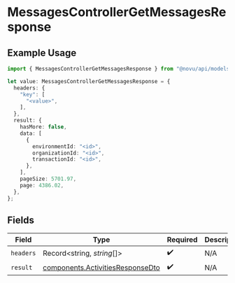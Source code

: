 # MessagesControllerGetMessagesResponse

## Example Usage

```typescript
import { MessagesControllerGetMessagesResponse } from "@novu/api/models/operations";

let value: MessagesControllerGetMessagesResponse = {
  headers: {
    "key": [
      "<value>",
    ],
  },
  result: {
    hasMore: false,
    data: [
      {
        environmentId: "<id>",
        organizationId: "<id>",
        transactionId: "<id>",
      },
    ],
    pageSize: 5701.97,
    page: 4386.02,
  },
};
```

## Fields

| Field                                                                                | Type                                                                                 | Required                                                                             | Description                                                                          |
| ------------------------------------------------------------------------------------ | ------------------------------------------------------------------------------------ | ------------------------------------------------------------------------------------ | ------------------------------------------------------------------------------------ |
| `headers`                                                                            | Record<string, *string*[]>                                                           | :heavy_check_mark:                                                                   | N/A                                                                                  |
| `result`                                                                             | [components.ActivitiesResponseDto](../../models/components/activitiesresponsedto.md) | :heavy_check_mark:                                                                   | N/A                                                                                  |
